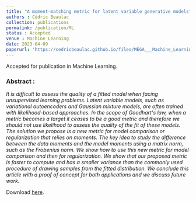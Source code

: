 ```yaml
---
title: "A moment-matching metric for latent variable generative models"
authors : Cédric Beaulac
collection: publications
permalink: /publication/ML
status : Accepted
venue : Machine Learning
date: 2023-04-09
paperurl: 'https://cedricbeaulac.github.io/files/MEGA___Machine_Learning___Revision___arXiv.pdf'
---
```


Accepted for publication in Machine Learning.

### Abstract :

*It is difficult to assess the quality of a fitted model when facing unsupervised learning problems. Latent variable models, such as variational autoencoders and Gaussian mixture models, are often trained with likelihood-based approaches. In the scope of Goodhart's law, when a metric becomes a target it ceases to be a good metric and therefore we should not use likelihood to assess the quality of the fit of these models. The solution we propose is a new metric for model comparison or regularization that relies on moments. The key idea to study the difference between the data moments and the model moments using a matrix norm, such as the Frobenius norm. We show how to use this new metric for model comparison and then for regularization. We show that our proposed metric is faster to compute and has a smaller variance than the commonly used procedure of drawing samples from the fitted distribution. We conclude this article with a proof of concept for both applications and we discuss future work.*

Download [here](https://cedricbeaulac.github.io/files/MEGA__Machine_Learning__Revision.pdf).



